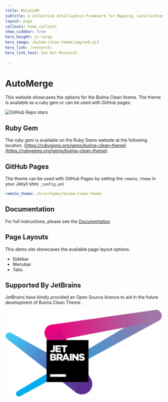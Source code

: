 ```yaml
---
title: MetaSLAM
subtitle: A Collective Intelligence Framework for Mapping, Localization and Exploration
layout: page
callouts: home_callouts
show_sidebar: true
hero_height: is-large
hero_image: /bulma-clean-theme/img/web.gif
hero_link: /research/
hero_link_text: See Our Research

---
```


# AutoMerge

This website showcases the options for the Bulma Clean theme. The theme is available as a ruby gem or can be used with GitHub pages. 

![GitHub Repo stars](https://img.shields.io/github/stars/MetaSLAM/AutoMerge_Server?style=social)

## Ruby Gem

The ruby gem is available on the Ruby Gems website at the following location. [https://rubygems.org/gems/bulma-clean-theme](https://rubygems.org/gems/bulma-clean-theme).

## GitHub Pages

The theme can be used with GitHub Pages by setting the `remote_theme` in your Jekyll sites `_config.yml`

```yml
remote_theme: chrisrhymes/bulma-clean-theme
```

## Documentation

For full instructions, please see the [Documentation](/bulma-clean-theme/docs/)

## Page Layouts

This demo site showcases the available page layout options. 

* Sidebar
* Menubar
* Tabs

## Supported By JetBrains

JetBrains have kindly provided an Open Source licence to aid in the future development of Bulma Clean Theme.

[![JetBrains](img/jetbrains-variant-4.svg)](https://www.jetbrains.com/?from=bulma-clean-theme)
